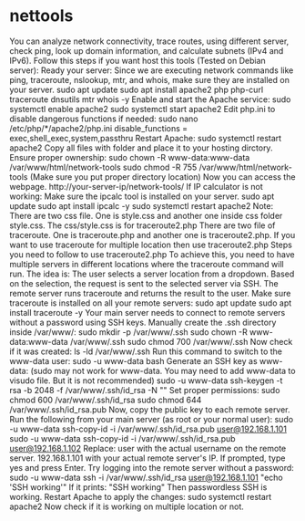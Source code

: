 # nettools
You can analyze network connectivity, trace routes, using different server, check ping, look up domain information, and calculate subnets (IPv4 and IPv6).
Follow this steps if you want host this tools (Tested on Debian server):
Ready your server:
Since we are executing network commands like ping, traceroute, nslookup, mtr, and whois, make sure they are installed on your server.
sudo apt update
sudo apt install apache2 php php-curl traceroute dnsutils mtr whois -y
Enable and start the Apache service:
sudo systemctl enable apache2
sudo systemctl start apache2
Edit php.ini to disable dangerous functions if needed:
sudo nano /etc/php/*/apache2/php.ini
disable_functions = exec,shell_exec,system,passthru
Restart Apache:
sudo systemctl restart apache2
Copy all files with folder and place it to your hosting dirctory.
Ensure proper ownership:
sudo chown -R www-data:www-data /var/www/html/network-tools
sudo chmod -R 755 /var/www/html/network-tools
(Make sure you put proper directory location)
Now you can access the webpage. http://your-server-ip/network-tools/
If IP calculator is not working:
Make sure the ipcalc tool is installed on your server.
sudo apt update
sudo apt install ipcalc -y
sudo systemctl restart apache2
Note:
There are two css file. One is style.css and another one inside css folder style.css. The css/style.css is for traceroute2.php
There are two file of traceroute. One is traceroute.php and another one is traceroute2.php. If you want to use traceroute for multiple location then use traceroute2.php
Steps you need to follow to use traceroute2.php
To achieve this, you need to have multiple servers in different locations where the traceroute command will run. The idea is:
The user selects a server location from a dropdown.
Based on the selection, the request is sent to the selected server via SSH.
The remote server runs traceroute and returns the result to the user.
Make sure traceroute is installed on all your remote servers:
sudo apt update
sudo apt install traceroute -y
Your main server needs to connect to remote servers without a password using SSH keys.
Manually create the .ssh directory inside /var/www/:
sudo mkdir -p /var/www/.ssh
sudo chown -R www-data:www-data /var/www/.ssh
sudo chmod 700 /var/www/.ssh
Now check if it was created:
ls -ld /var/www/.ssh
Run this command to switch to the www-data user:
sudo -u www-data bash
Generate an SSH key as www-data: (sudo may not work for www-data. You may need to add www-data to visudo file. But it is not recommended)
sudo -u www-data ssh-keygen -t rsa -b 2048 -f /var/www/.ssh/id_rsa -N ""
Set proper permissions:
sudo chmod 600 /var/www/.ssh/id_rsa
sudo chmod 644 /var/www/.ssh/id_rsa.pub
Now, copy the public key to each remote server.
Run the following from your main server (as root or your normal user):
sudo -u www-data ssh-copy-id -i /var/www/.ssh/id_rsa.pub user@192.168.1.101
sudo -u www-data ssh-copy-id -i /var/www/.ssh/id_rsa.pub user@192.168.1.102
Replace:
user with the actual username on the remote server.
192.168.1.101 with your actual remote server's IP.
If prompted, type yes and press Enter.
Try logging into the remote server without a password:
sudo -u www-data ssh -i /var/www/.ssh/id_rsa user@192.168.1.101 "echo 'SSH working'"
If it prints: "SSH working" Then passwordless SSH is working.
Restart Apache to apply the changes: sudo systemctl restart apache2
Now check if it is working on multiple location or not.
